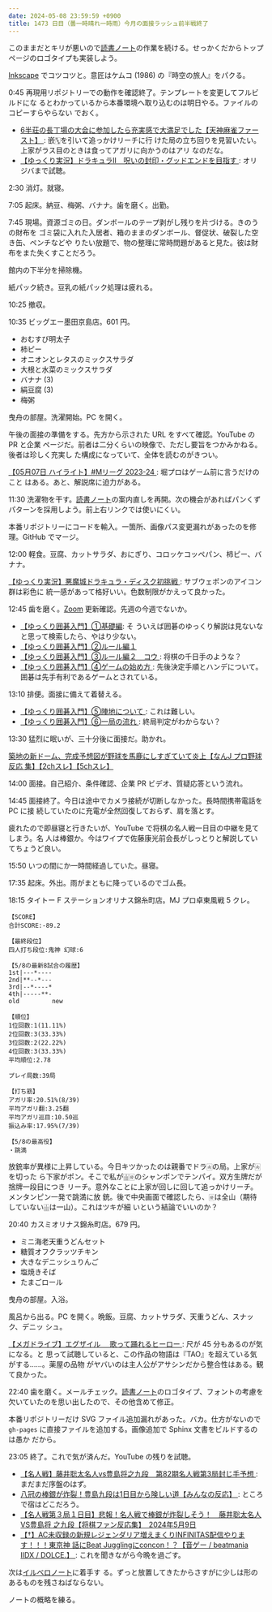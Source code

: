 ```yaml
---
date: 2024-05-08 23:59:59 +0900
title: 1473 日目（曇一時晴れ一時雨）今月の面接ラッシュ前半戦終了
---
```


このままだとキリが悪いので[読書ノート][note]の作業を続ける。せっかくだからトップ
ページのロゴタイプも実装しよう。

[Inkscape] でコツコツと。意匠はケムコ (1986) の『時空の旅人』をパクる。

0:45 再現用リポジトリーでの動作を確認終了。テンプレートを変更してフルビルドにな
るとわかっているから本番環境へ取り込むのは明日やる。ファイルのコピーすらやらない
でおく。

* [6半荘の長丁場の大会に参加したら充実感で大満足でした【天神麻雀ファースト】
  ](https://www.youtube.com/watch?v=bfH70iGE7JY): 嵌🀛を引いて追っかけリーチに行
  けた局の立ち回りを見習いたい。上家がラス目のときは食ってアガリに向かうのはアリ
  なのだな。
* [【ゆっくり実況】ドラキュラⅡ　呪いの封印・グッドエンドを目指す
  ](https://www.youtube.com/watch?v=m_d-oZ62drY): オリジバまで試聴。

2:30 消灯。就寝。

7:05 起床。納豆、梅粥、バナナ。歯を磨く。出勤。

7:45 現場。資源ゴミの日。ダンボールのテープ剥がし残りを片づける。きのうの財布を
ゴミ袋に入れた入居者、箱のままのダンボール、督促状、破裂した空き缶、ペンチなどや
りたい放題で、物の整理に常時問題があると見た。彼は財布をまた失くすことだろう。

館内の下半分を掃除機。

紙パック続き。豆乳の紙パック処理は疲れる。

10:25 撤収。

10:35 ビッグエー墨田京島店。601 円。

* おむすび明太子
* 柿ピー
* オニオンとレタスのミックスサラダ
* 大根と水菜のミックスサラダ
* バナナ (3)
* 絹豆腐 (3)
* 梅粥

曳舟の部屋。洗濯開始。PC を開く。

午後の面接の準備をする。先方から示された URL をすべて確認。YouTube の PR と企業
ページだ。前者は二分くらいの映像で、ただし要旨をつかみかねる。後者は珍しく充実し
た構成になっていて、全体を読むのがきつい。

[【05月07日 ハイライト】#Mリーグ 2023-24
](https://www.youtube.com/watch?v=YsbG9a1S0s0): 堀プロはゲーム前に言うだけのこと
はある。あと、解説席に迫力がある。

11:30 洗濯物を干す。[読書ノート][note]の案内直しを再開。次の機会があればパンくず
パターンを採用しよう。前上右リンクでは使いにくい。

本番リポジトリーにコードを輸入。一箇所、画像パス変更漏れがあったのを修理。GitHub
でマージ。

12:00 軽食。豆腐、カットサラダ、おにぎり、コロッケコッペパン、柿ピー、バナナ。

[【ゆっくり実況】悪魔城ドラキュラ・ディスク初挑戦
](https://www.youtube.com/watch?v=GGrlH5D6btY): サブウェポンのアイコン群は彩色に
統一感があって格好いい。色数制限がかえって良かった。

12:45 歯を磨く。[Zoom] 更新確認。先週の今週でないか。

* [【ゆっくり囲碁入門】①基礎編](https://www.youtube.com/watch?v=B85jHth7W5k): そ
  ういえば囲碁のゆっくり解説は見ないなと思って検索したら、やはり少ない。
* [【ゆっくり囲碁入門】②ルール編１](https://www.youtube.com/watch?v=yqpcQRPIIC4)
* [【ゆっくり囲碁入門】③ルール編２　コウ
  ](https://www.youtube.com/watch?v=iJymnGQ5fRQ): 将棋の千日手のような？
* [【ゆっくり囲碁入門】④ゲームの始め方
  ](https://www.youtube.com/watch?v=J85ocOnBC1k): 先後決定手順とハンデについて。
  囲碁は先手有利であるゲームとされている。

13:10 排便。面接に備えて着替える。

* [【ゆっくり囲碁入門】⑤陣地について
  ](https://www.youtube.com/watch?v=T7uhQ-8eVGQ): これは難しい。
* [【ゆっくり囲碁入門】⑥一局の流れ
  ](https://www.youtube.com/watch?v=EIMqxQWewGo): 終局判定がわからない？

13:30 猛烈に眠いが、三十分後に面接だ。助かれ。

[築地の新ドーム、完成予想図が野球を馬鹿にしすぎていて炎上【なんJ プロ野球反応
集】【2chスレ】【5chスレ】](https://www.youtube.com/watch?v=zONGL6wIf8k)

14:00 面接。自己紹介、条件確認、企業 PR ビデオ、質疑応答という流れ。

14:45 面接終了。今日は途中でカメラ接続が切断しなかった。長時間携帯電話を PC に接
続していたのに充電が全然回復しておらず、肩を落とす。

疲れたので即昼寝と行きたいが、YouTube で将棋の名人戦一日目の中継を見てしまう。名
人は棒銀か。今はワイプで佐藤康光前会長がしっとりと解説していてちょうど良い。

15:50 いつの間にか一時間経過していた。昼寝。

17:35 起床。外出。雨がまともに降っているのでゴム長。

18:15 タイトー F ステーションオリナス錦糸町店。MJ プロ卓東風戦 5 クレ。

```text
【SCORE】
合計SCORE:-89.2

【最終段位】
四人打ち段位:鬼神 幻球:6

【5/8の最新8試合の履歴】
1st|---*----
2nd|**--*---
3rd|--*----*
4th|-----**-
old         new

【順位】
1位回数:1(11.11%)
2位回数:3(33.33%)
3位回数:2(22.22%)
4位回数:3(33.33%)
平均順位:2.78

プレイ局数:39局

【打ち筋】
アガリ率:20.51%(8/39)
平均アガリ翻:3.25翻
平均アガリ巡目:10.50巡
振込み率:17.95%(7/39)

【5/8の最高役】
・跳満
```

放銃率が異様に上昇している。今日キツかったのは親番でドラ🀁の局。上家が🀁を切った
ら下家がポン。そこで私が🀖🀅のシャンポンでテンパイ。双方生牌だが捨牌一段目につき
リーチ。意外なことに上家が回しに回して追っかけリーチ。メンタンピン一発で跳満に放
銃。後で中央画面で確認したら、🀅は全山（期待していない🀖は一山）。これはツキが細
いという結論でいいのか？

20:40 カスミオリナス錦糸町店。679 円。

* ミニ海老天重うどんセット
* 糖質オフクラッツチキン
* 大きなデニッシュりんご
* 塩焼きそば
* たまごロール

曳舟の部屋。入浴。

風呂から出る。PC を開く。晩飯。豆腐、カットサラダ、天重うどん、スナック、デニッ
シュ。

[【メガドライブ】エグザイル 　歌って踊れるヒーロー
](https://www.youtube.com/watch?v=BXx9TsdR65w): 尺が 45 分もあるのが気になる。と
思って試聴していると、この作品の物語は『TAO』を超えている気がする……。薬屋の品物
がヤバいのは主人公がアサシンだから整合性はある。観て良かった。

22:40 歯を磨く。メールチェック。[読書ノート][note]のロゴタイプ、フォントの考慮を
欠いていたのを思い出したので、その他含めて修正。

本番リポジトリーだけ SVG ファイル追加漏れがあった。バカ。仕方がないので
`gh-pages` に直接ファイルを追加する。画像追加で Sphinx 文書をビルドするのは愚か
だから。

23:05 終了。これで気が済んだ。YouTube の残りを試聴。

* [【名人戦】藤井聡太名人vs豊島将之九段　第82期名人戦第3局封じ手予想
  ](https://www.youtube.com/watch?v=RXr4dekOnXE): まだまだ序盤のはず。
* [八冠の棒銀が炸裂！豊島九段は1日目から険しい道【みんなの反応】
  ](https://www.youtube.com/watch?v=v8K5F-F9INw): ところで宿はどこだろう。
* [【名人戦第３局１日目】悲報！名人戦で棒銀が炸裂しそう！　藤井聡太名人VS豊島将
  之九段【将棋ファン反応集】　2024年5月9日
  ](https://www.youtube.com/watch?v=LMHwUSXsmAg)
* [【†】AC未収録の新規レジェンダリア増えまくりINFINITAS配信やります！！！東京神
  話にBeat Jugglingにconcon！？【音ゲー / beatmania IIDX / DOLCE.】
  ](https://www.youtube.com/watch?v=c_ktHD1xdFU): これを聞きながら今晩を過ごす。

次は[イルベロノート](https://github.com/showa-yojyo/notebook/issues/117)に着手す
る。ずっと放置してきたからさすがに少しは形のあるものを残さねばならない。

ノートの概略を練る。

[Inkscape]: <https://inkscape.org/>
[note]: https://showa-yojyo.github.io/notebook/
[Zoom]: https://zoom.us/

